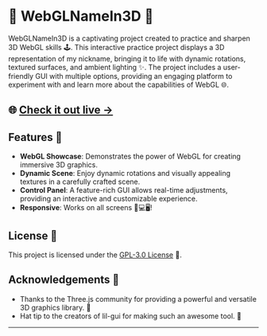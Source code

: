 # 🚀 WebGLNameIn3D 🎨

WebGLNameIn3D is a captivating project created to practice and sharpen 3D WebGL skills 🕹️. This interactive practice project displays a 3D representation of my nickname, bringing it to life with dynamic rotations, textured surfaces, and ambient lighting ✨. The project includes a user-friendly GUI with multiple options, providing an engaging platform to experiment with and learn more about the capabilities of WebGL 🌐.

## 🌐 [Check it out live &rarr;](https://namein3d.vercel.app/)

## Features 🌟

- **WebGL Showcase**: Demonstrates the power of WebGL for creating immersive 3D graphics.
- **Dynamic Scene**: Enjoy dynamic rotations and visually appealing textures in a carefully crafted scene.
- **Control Panel**: A feature-rich GUI allows real-time adjustments, providing an interactive and customizable experience.
- **Responsive**: Works on all screens 📱💻🖥️!

## License 📝

This project is licensed under the [GPL-3.0 License](LICENSE) 📜.

## Acknowledgements 🙏

- Thanks to the Three.js community for providing a powerful and versatile 3D graphics library. 👏
- Hat tip to the creators of lil-gui for making such an awesome tool. 🎩

---
